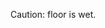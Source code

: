 Caution: floor is wet.
<!---
SilverUshanka/SilverUshanka is a ✨ special ✨ repository because its `README.md` (this file) appears on your GitHub profile.
You can click the Preview link to take a look at your changes.
--->
